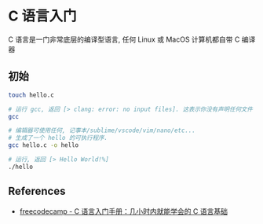 # C 语言入门

C 语言是一门非常底层的编译型语言, 任何 Linux 或 MacOS 计算机都自带 C 编译器

## 初始

```sh
touch hello.c

# 运行 gcc, 返回 [> clang: error: no input files]. 这表示你没有声明任何文件
gcc

# 编辑器可使用任何, 记事本/sublime/vscode/vim/nano/etc...
# 生成了一个 hello 的可执行程序.
gcc hello.c -o hello

# 运行, 返回 [> Hello World!%]
./hello
```


## References

- [freecodecamp - C 语言入门手册：几小时内就能学会的 C 语言基础](https://www.freecodecamp.org/chinese/news/the-c-beginners-handbook/)
